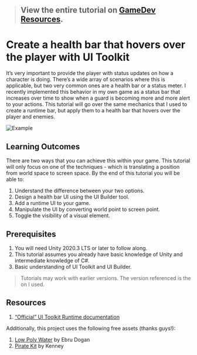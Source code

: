 > ## View the entire tutorial on [GameDev Resources](https://gamedev-resources.com/create-a-health-bar-that-hovers-over-the-player-with-ui-toolkit/).

# Create a health bar that hovers over the player with UI Toolkit

It’s very important to provide the player with status updates on how a character is doing. There’s a wide array of scenarios where this is applicable, but two very common ones are a health bar or a status meter. I recently implemented this behavior in my own game as a status bar that increases over time to show when a guard is becoming more and more alert to your actions. This tutorial will go over the same mechanics that I used to create a runtime bar, but apply them to a health bar that hovers over the player and enemies.

![Example](final.gif)

## Learning Outcomes

There are two ways that you can achieve this within your game. This tutorial will only focus on one of the techniques - which is translating a position from world space to screen space. By the end of this tutorial you will be able to:

1. Understand the difference between your two options.
2. Design a health bar UI using the UI Builder tool.
3. Add a runtime UI to your game.
4. Manipulate the UI by converting world point to screen point.
5. Toggle the visibility of a visual element.

## Prerequisites

1. You will need Unity 2020.3 LTS or later to follow along.
2. This tutorial assumes you already have basic knowledge of Unity and intermediate knowledge of C#.
3. Basic understanding of UI Toolkit and UI Builder.

> Tutorials may work with earlier versions. The version referenced is the on I used.

## Resources

1. [“Official” UI Toolkit Runtime documentation](https://docs.google.com/document/d/1C_c5hrqOrkgYjmD3s04vcKfk-aQ8n007Ti7vUR51SeQ/edit)

Additionally, this project uses the following free assets (thanks guys!):

1. [Low Poly Water](https://assetstore.unity.com/packages/tools/particles-effects/lowpoly-water-107563) by Ebru Dogan
2. [Pirate Kit](https://kenney.nl/assets/pirate-kit) by Kenney
